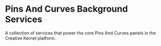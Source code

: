 # Pins And Curves Background Services

A collection of services that power the core Pins And Curves panels in the Creative Kernel platform.
